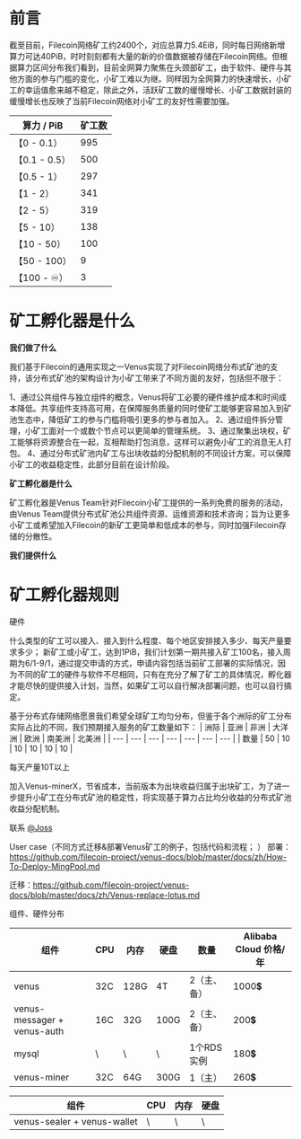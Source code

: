 # 前言

截至目前，Filecoin网络矿工约2400个，对应总算力5.4EiB，同时每日网络新增算力可达40PiB，时时刻刻都有大量的新的价值数据被存储在Filecoin网络。但根据算力区间分布我们看到，目前全网算力聚焦在头颈部矿工，由于软件、硬件与其他方面的参与门槛的变化，小矿工难以为继。同样因为全网算力的快速增长，小矿工的幸运值愈来越不稳定，除此之外，活跃矿工数的缓慢增长、小矿工数据封装的缓慢增长也反映了当前Filecoin网络对小矿工的友好性需要加强。


| 算力 / PiB | 矿工数 |
| --- | --- |
| 【0 - 0.1） | 995 |
| 【0.1 - 0.5） | 500 |
| 【0.5 - 1） | 297 |
| 【1 - 2） | 341 |
| 【2 - 5） | 319 |
| 【5 - 10） | 138 |
| 【10 - 50） | 100 |
| 【50 - 100） | 9 |
| 【100 - ♾） | 3 |


# 矿工孵化器是什么

**我们做了什么**

我们基于Filecoin的通用实现之一Venus实现了对Filecoin网络分布式矿池的支持，该分布式矿池的架构设计为小矿工带来了不同方面的友好，包括但不限于：

1、通过公共组件与独立组件的概念，Venus将矿工必要的硬件维护成本和时间成本降低。共享组件支持高可用，在保障服务质量的同时使矿工能够更容易加入到矿池生态中，降低矿工的参与门槛将吸引更多的参与者加入。
2、通过组件拆分管理，小矿工面对一个或数个节点可以更简单的管理系统。
3、通过聚集出块权，矿工能够将资源整合在一起，互相帮助打包消息，这样可以避免小矿工的消息无人打包。
4、通过分布式矿池内矿工与出块收益的分配机制的不同设计方案，可以保障小矿工的收益稳定性，此部分目前在设计阶段。


**矿工孵化器是什么**

矿工孵化器是Venus Team针对Filecoin小矿工提供的一系列免费的服务的活动，由Venus Team提供分布式矿池公共组件资源、运维资源和技术咨询；旨为让更多小矿工或希望加入Filecoin的新矿工更简单和低成本的参与，同时加强Filecoin存储的分散性。

**我们提供什么**


# 矿工孵化器规则

硬件



什么类型的矿工可以接入、接入到什么程度、每个地区安排接入多少、每天产量要求多少；
新矿工或小矿工，达到1PiB，我们计划第一期共接入矿工100名，接入周期为6/1-9/1，通过提交申请的方式，申请内容包括当前矿工部署的实际情况，因为不同的矿工的硬件与软件不尽相同，只有在充分了解了矿工的具体情况，孵化器才能尽快的提供接入计划，当然，如果矿工可以自行解决部署问题，也可以自行搞定。

基于分布式存储网络愿景我们希望全球矿工均匀分布，但鉴于各个洲际的矿工分布实际占比的不同，我们预期接入服务的矿工数量如下：
| 洲际 | 亚洲 | 非洲 | 大洋洲 | 欧洲 | 南美洲 | 北美洲 |
| --- | --- | --- | --- | --- | --- | --- |
| 数量 | 50 | 10 | 10 | 10 | 10 | 10 |

每天产量10T以上


加入Venus-minerX，节省成本，当前版本为出块收益归属于出块矿工，为了进一步提升小矿工在分布式矿池的稳定性，将实现基于算力占比均分收益的分布式矿池收益分配机制。

联系 [@Joss](https://github.com/Joss-Hua)



User case（不同方式迁移&部署Venus矿工的例子，包括代码和流程； ）
部署：https://github.com/filecoin-project/venus-docs/blob/master/docs/zh/How-To-Deploy-MingPool.md

迁移：https://github.com/filecoin-project/venus-docs/blob/master/docs/zh/Venus-replace-lotus.md










组件、硬件分布

| 组件 | CPU | 内存 | 硬盘 | 数量 | Alibaba Cloud 价格/年 |
| --- | --- | --- | --- | --- | --- |
| venus | 32C | 128G | 4T | 2（主、备） | 1000💲 |
| venus-messager + venus-auth | 16C | 32G | 100G | 2（主、备） | 200💲 |
| mysql | \ | \ | \ | 1个RDS实例 | 180💲 |
| venus-miner | 32C | 64G | 300G | 1（主） | 260💲 |


| 组件 | CPU | 内存 | 硬盘 |
| --- | --- | --- | --- |
| venus-sealer + venus-wallet | \ | \ | \ |

